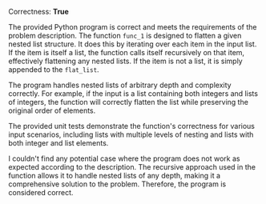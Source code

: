 Correctness: **True**

The provided Python program is correct and meets the requirements of the problem description. The function `func_1` is designed to flatten a given nested list structure. It does this by iterating over each item in the input list. If the item is itself a list, the function calls itself recursively on that item, effectively flattening any nested lists. If the item is not a list, it is simply appended to the `flat_list`.

The program handles nested lists of arbitrary depth and complexity correctly. For example, if the input is a list containing both integers and lists of integers, the function will correctly flatten the list while preserving the original order of elements.

The provided unit tests demonstrate the function's correctness for various input scenarios, including lists with multiple levels of nesting and lists with both integer and list elements.

I couldn't find any potential case where the program does not work as expected according to the description. The recursive approach used in the function allows it to handle nested lists of any depth, making it a comprehensive solution to the problem. Therefore, the program is considered correct.
